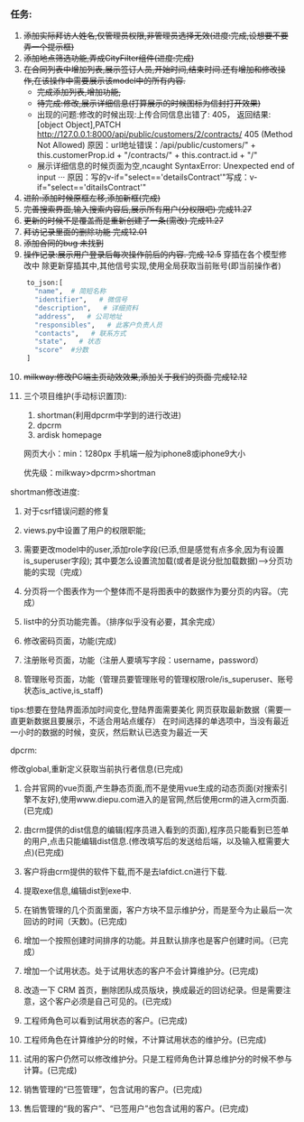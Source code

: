### 任务:
1. <s>添加实际拜访人姓名,仅管理员权限,非管理员选择无效(进度:完成,设想要不要弄一个提示框)</s>
2. <s>添加地点筛选功能,弄成CityFilter组件(进度:完成)</s>
3. <s>在合同列表中增加列表,展示签订人员,开始时间,结束时间.还有增加和修改操作,在该操作中需要展示该model中的所有内容.
    - 完成添加列表,增加功能,
    - 待完成:修改,展示详细信息(打算展示的时候图标为信封打开效果)</s>
    - 出现的问题:修改的时候出现:上传合同信息出错了: 405，
        返回结果: [object Object],PATCH http://127.0.0.1:8000/api/public/customers/2/contracts/ 405 (Method Not Allowed)
        原因：url地址错误：/api/public/customers/" + this.customerProp.id  + "/contracts/" + this.contract.id + "/"
    - 展示详细信息的时候页面为空,ncaught SyntaxError: Unexpected end of input ···
        原因：写的v-if="select=='detailsContract'"写成：v-if="select=='ditailsContract'"
4. <s>进阶:添加时候原框左移,添加新框(完成)</s>
5. <s>完善搜索界面,输入搜索内容后,展示所有用户(分权限吧) 完成11.27</s>
6. <s>更新的时候不是覆盖而是重新创建了一条(需改) 完成11.27</s>
7. <s>拜访记录里面的删除功能 完成12.01</s>
8. <s>添加合同的bug 未找到</s>
9. <s>操作记录:展示用户登录后每次操作前后的内容. 完成 12.5</s>
    穿插在各个模型修改中 除更新穿插其中,其他信号实现,使用全局获取当前账号(即当前操作者)
  ```python
      to_json:[
        "name",  # 简短名称
        "identifier",   # 微信号
        "description",   # 详细资料
        "address",   # 公司地址
        "responsibles",   # 此客户负责人员
        "contacts",   # 联系方式
        "state",   # 状态
        "score"  #分数
      ]
  ```

10. <s>milkway:修改PC端主页动效效果,添加关于我们的页面 完成12.12</s>

11. 三个项目维护(手动标识置顶):

    1. shortman(利用dpcrm中学到的进行改进)
    2. dpcrm
    3. ardisk homepage

    网页大小：min：1280px
    手机端一般为iphone8或iphone9大小

    优先级：milkway>dpcrm>shortman


shortman修改进度:
1. 对于csrf错误问题的修复
2. views.py中设置了用户的权限职能;
3. 需要更改model中的user,添加role字段(已添,但是感觉有点多余,因为有设置is_superuser字段);
    其中要怎么设置流加载(或者是说分批加载数据)-->分页功能的实现（完成）

4. 分页将一个图表作为一个整体而不是将图表中的数据作为要分页的内容。（完成）
5. list中的分页功能完善。（排序似乎没有必要，其余完成）
6. 修改密码页面，功能(完成)
7. 注册账号页面，功能（注册人要填写字段：username，password）
8. 管理账号页面，功能（管理员要管理账号的管理权限role/is_superuser、账号状态is_active,is_staff)

tips:想要在登陆界面添加时间变化,登陆界面需要美化
网页获取最新数据（需要一直更新数据且要展示，不适合用站点缓存）
在时间选择的单选项中，当没有最近一小时的数据的时候，变灰，然后默认已选变为最近一天


dpcrm:

修改global,重新定义获取当前执行者信息(已完成)
1. 合并官网的vue页面,产生静态页面,而不是使用vue生成的动态页面(对搜索引擎不友好),使用www.diepu.com进入的是官网,然后使用crm的进入crm页面.(已完成)
2. 由crm提供的dist信息的编辑(程序员进入看到的页面),程序员只能看到已签单的用户,点击只能编辑dist信息.(修改填写后的发送给后端，以及输入框需要大点)(已完成)
3. 客户将由crm提供的软件下载,而不是去lafdict.cn进行下载.
4. 提取exe信息,编辑dist到exe中.

5. 在销售管理的几个页面里面，客户方块不显示维护分，而是至今为止最后一次回访的时间（天数)。(已完成)
6. 增加一个按照创建时间排序的功能。并且默认排序也是客户创建时间。（已完成）
7. 增加一个试用状态。处于试用状态的客户不会计算维护分。(已完成)
8. 改造一下 CRM 首页，删除团队成员版块，换成最近的回访纪录。但是需要注意，这个客户必须是自己可见的。(已完成)
9. 工程师角色可以看到试用状态的客户。(已完成)
10. 工程师角色在计算维护分的时候，不计算试用状态的维护分。(已完成)
11. 试用的客户仍然可以修改维护分。只是工程师角色计算总维护分的时候不参与计算。(已完成)
12. 销售管理的“已签管理”，包含试用的客户。(已完成)
13. 售后管理的“我的客户”、“已签用户”也包含试用的客户。(已完成)
